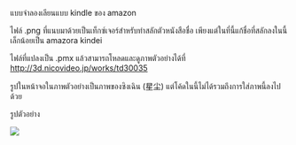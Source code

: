 แบบจำลองเลียนแบบ kindle ของ amazon

ไฟล์ .png ที่แนบมาด้วยเป็นเท็กซ์เจอร์สำหรับทำสลักตัวหนังสือชื่อ เพียงแต่ในที่นี้แก้ชื่อที่สลักลงในนี้เล็กน้อยเป็น amazora kindei

ไฟล์ที่แปลงเป็น .pmx แล้วสามารถโหลดและดูภาพตัวอย่างได้ที่
http://3d.nicovideo.jp/works/td30035

รูปในหน้าจอในภาพตัวอย่างเป็นภาพของซิงเฉิน (星尘) แต่โค้ดในนี้ไม่ได้รวมถึงการใส่ภาพนี้ลงไปด้วย

รูปตัวอย่าง

![](http://img03.deviantart.net/b299/i/2017/167/7/d/_mmd_dl__amazora_kindei__haifu_by_phyblas-dbcyq3n.jpg)
